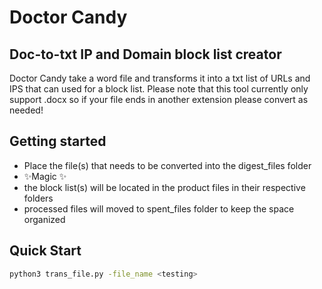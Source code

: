 # Doctor Candy
## Doc-to-txt IP and Domain block list creator

Doctor Candy take a word file and transforms it into a txt list of URLs and IPS that can used for a block list. Please note that this tool currently only support .docx so if your file ends in another extension please convert as needed!


## Getting started
- Place the file(s) that needs to be converted into the digest_files folder
- ✨Magic ✨
- the block list(s) will be located in the product files in their respective folders
- processed files will moved to spent_files folder to keep the space organized

## Quick Start
```bash
python3 trans_file.py -file_name <testing>
```

